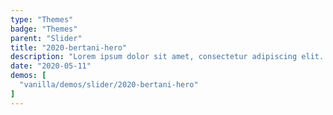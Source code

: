 ```yaml
---
type: "Themes"
badge: "Themes"
parent: "Slider"
title: "2020-bertani-hero"
description: "Lorem ipsum dolor sit amet, consectetur adipiscing elit. Nunc tempus laoreet leo sit amet iaculis."
date: "2020-05-11"
demos: [
  "vanilla/demos/slider/2020-bertani-hero"
]
---
```

